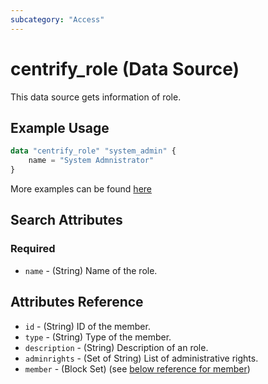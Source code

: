 ```yaml
---
subcategory: "Access"
---
```


# centrify_role (Data Source)

This data source gets information of role.

## Example Usage

```terraform
data "centrify_role" "system_admin" {
    name = "System Admnistrator"
}
```

More examples can be found [here](https://github.com/centrify/terraform-provider-centrify/tree/main/examples/centrify_role)

## Search Attributes

### Required

- `name` - (String) Name of the role.

## Attributes Reference

- `id` - (String) ID of the member.
- `type` - (String) Type of the member.
- `description` - (String) Description of an role.
- `adminrights` - (Set of String) List of administrative rights.
- `member` - (Block Set) (see [below reference for member](#reference-for-member))
